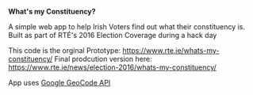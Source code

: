 **What's my Constituency?**

A simple web app to help Irish Voters find out what their constituency is.
Built as part of RTÉ's 2016 Election Coverage during a hack day

This code is the orginal Prototype: https://www.rte.ie/whats-my-constituency/
Final prodcution version here: https://www.rte.ie/news/election-2016/whats-my-constituency/

App uses [Google GeoCode API](https://developers.google.com/maps/documentation/geocoding/intro)